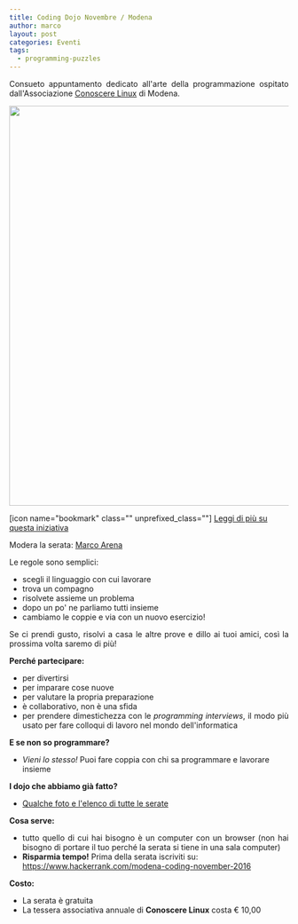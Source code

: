 ```yaml
---
title: Coding Dojo Novembre / Modena
author: marco
layout: post
categories: Eventi
tags:
  - programming-puzzles
---
```



<p style="text-align: justify;">Consueto appuntamento dedicato all'arte della programmazione ospitato dall'Associazione <a href="http://conoscerelinux.org" target="_blank" rel="noopener noreferrer">Conoscere Linux</a> di Modena.</p>

<center><img class="size-large" src="https://i2.wp.com/www.italiancpp.org/wp-content/uploads/2016/04/WP_20170124_21_20_08_Pro.jpg?fit=1460%2C721" width="1281" height="721" /></center><!--more-->

[icon name="bookmark" class="" unprefixed_class=""] <a href="http://www.italiancpp.org/2016/04/12/italian-coding-dojo/" target="_blank" rel="noopener noreferrer">Leggi di più su questa iniziativa</a>

Modera la serata: <a href="https://it.linkedin.com/in/marcoarena" target="_blank" rel="noopener noreferrer">Marco Arena</a>

Le regole sono semplici:
<ul>
 	<li>scegli il linguaggio con cui lavorare</li>
 	<li>trova un compagno</li>
 	<li>risolvete assieme un problema</li>
 	<li>dopo un po' ne parliamo tutti insieme</li>
 	<li>cambiamo le coppie e via con un nuovo esercizio!</li>
</ul>
<p style="text-align: justify;">Se ci prendi gusto, risolvi a casa le altre prove e dillo ai tuoi amici, così la prossima volta saremo di più!</p>
<strong>Perché partecipare:</strong>
<ul>
 	<li>per divertirsi</li>
 	<li>per imparare cose nuove</li>
 	<li>per valutare la propria preparazione</li>
 	<li>è collaborativo, non è una sfida</li>
 	<li style="text-align: justify;">per prendere dimestichezza con le <em>programming interviews</em>, il modo più usato per fare colloqui di lavoro nel mondo dell'informatica</li>
</ul>
<strong>E se non so programmare?</strong>
<ul>
 	<li><em>Vieni lo stesso!</em> Puoi fare coppia con chi sa programmare e lavorare insieme</li>
</ul>
<strong>I dojo che abbiamo già fatto?</strong>
<ul>
 	<li><a href="http://www.italiancpp.org/coding-dojos/">Qualche foto e l'elenco di tutte le serate</a></li>
</ul>
<strong>Cosa serve:</strong>
<ul>
 	<li style="text-align: justify;">tutto quello di cui hai bisogno è un computer con un browser (non hai bisogno di portare il tuo perché la serata si tiene in una sala computer)</li>
 	<li><strong>Risparmia tempo!</strong> Prima della serata iscriviti su:
<a href="https://www.hackerrank.com/modena-coding-november-2016">https://www.hackerrank.com/modena-coding-november-2016</a></li>
</ul>
<strong>Costo:</strong>
<ul>
 	<li>La serata è gratuita</li>
 	<li>La tessera associativa annuale di <strong>Conoscere Linux</strong> costa € 10,00</li>
</ul>

